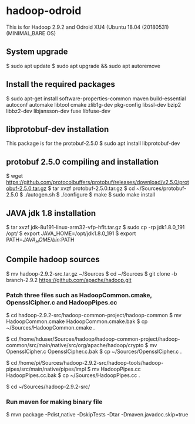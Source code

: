 # hadoop-odroid
This is for Hadoop 2.9.2 and Odroid XU4 (Ubuntu 18.04 (20180531) (MINIMAL,BARE OS)

## System upgrade
$ sudo apt update
$ sudo apt upgrade && sudo apt autoremove

## Install the required packages
$ sudo apt-get install software-properties-common maven build-essential autoconf automake libtool cmake zlib1g-dev pkg-config libssl-dev bzip2 libbz2-dev libjansson-dev fuse libfuse-dev

## libprotobuf-dev installation
This package is for the protobuf-2.5.0
$ sudo apt install libprotobuf-dev

## protobuf 2.5.0 compiling and installation
$ wget https://github.com/protocolbuffers/protobuf/releases/download/v2.5.0/protobuf-2.5.0.tar.gz
$ tar xvzf protobuf-2.5.0.tar.gz
$ cd ~/Sources/protobuf-2.5.0
$ ./autogen.sh
$ ./configure
$ make
$ sudo make install

## JAVA jdk 1.8 installation
$ tar xvzf jdk-8u191-linux-arm32-vfp-hflt.tar.gz
$ sudo cp -rp jdk1.8.0_191 /opt/
$ export JAVA_HOME=/opt/jdk1.8.0_191
$ export PATH=$JAVA_HOME/bin:$PATH


## Compile hadoop sources
$ mv hadoop-2.9.2-src.tar.gz ~/Sources
$ cd ~/Sources
$ git clone -b branch-2.9.2 https://github.com/apache/hadoop.git

### Patch three files such as HadoopCommon.cmake, OpensslCipher.c and HadoopPipes.cc
$ cd hadoop-2.9.2-src/hadoop-common-project/hadoop-common
$ mv HadoopCommon.cmake HadoopCommon.cmake.bak
$ cp ~/Sources/HadoopCommon.cmake .

$ cd /home/hduser/Sources/hadoop/hadoop-common-project/hadoop-common/src/main/native/src/org/apache/hadoop/crypto
$ mv OpensslCipher.c OpensslCipher.c.bak
$ cp ~/Sources/OpensslCipher.c .

$ cd /home/pi/Sources/hadoop-2.9.2-src/hadoop-tools/hadoop-pipes/src/main/native/pipes/impl
$ mv HadoopPipes.cc HadoopPipes.cc.bak
$ cp ~/Sources/HadoopPipes.cc .

$ cd ~/Sources/hadoop-2.9.2-src/

### Run maven for making binary file
$ mvn package -Pdist,native -DskipTests -Dtar -Dmaven.javadoc.skip=true
